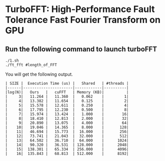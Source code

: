 # TurboFFT: High-Performance Fault Tolerance Fast Fourier Transform on GPU

## Run the following command to launch turboFFT

```
./1.sh
./ft_fft #length_of_FFT
```

You will get the following output.

```
| SIZE |  Execution Time (us) |   Shared   | #threads |
|------|----------------------|------------|----------|
|log(N)|   Ours   |   cuFFT   | Memory (KB)|          |
|     3|   11.264 |   11.360  |   0.062    |         1|
|     4|   13.382 |   11.654  |   0.125    |         2|
|     5|   15.578 |   12.611  |   0.250    |         4|
|     6|   17.795 |   12.230  |   0.500    |         8|
|     7|   15.974 |   13.424  |   1.000    |        16|
|     8|   18.410 |   12.813  |   2.000    |        32|
|     9|   20.890 |   13.075  |   4.000    |        64|
|    10|   19.046 |   14.365  |   8.000    |       128|
|    11|   46.694 |   15.773  |  16.000    |       256|
|    12|   73.741 |   21.043  |  32.000    |       512|
|    13|   64.502 |   36.710  |  64.000    |      1024|
|    14|   90.320 |   36.531  | 128.000    |      2048|
|    15|  138.301 |   65.334  | 256.000    |      4096|
|    16|  135.843 |   68.813  | 512.000    |      8192|
```
